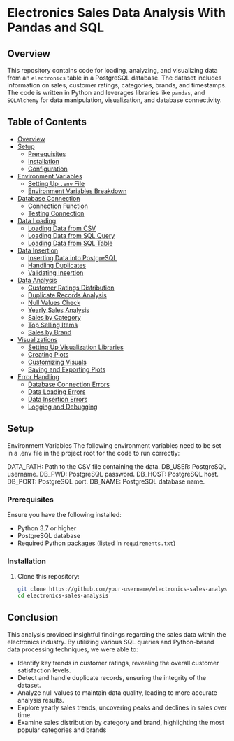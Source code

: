 # Electronics Sales Data Analysis With Pandas and SQL

## Overview

This repository contains code for loading, analyzing, and visualizing data from an `electronics` table in a PostgreSQL database. The dataset includes information on sales, customer ratings, categories, brands, and timestamps. The code is written in Python and leverages libraries like `pandas`,  and `SQLAlchemy` for data manipulation, visualization, and database connectivity.

## Table of Contents

- [Overview](#overview)
- [Setup](#setup)
  - [Prerequisites](#prerequisites)
  - [Installation](#installation)
  - [Configuration](#configuration)
- [Environment Variables](#environment-variables)
  - [Setting Up `.env` File](#setting-up-env-file)
  - [Environment Variables Breakdown](#environment-variables-breakdown)
- [Database Connection](#database-connection)
  - [Connection Function](#connection-function)
  - [Testing Connection](#testing-connection)
- [Data Loading](#data-loading)
  - [Loading Data from CSV](#loading-data-from-csv)
  - [Loading Data from SQL Query](#loading-data-from-sql-query)
  - [Loading Data from SQL Table](#loading-data-from-sql-table)
- [Data Insertion](#data-insertion)
  - [Inserting Data into PostgreSQL](#inserting-data-into-postgresql)
  - [Handling Duplicates](#handling-duplicates)
  - [Validating Insertion](#validating-insertion)
- [Data Analysis](#data-analysis)
  - [Customer Ratings Distribution](#customer-ratings-distribution)
  - [Duplicate Records Analysis](#duplicate-records-analysis)
  - [Null Values Check](#null-values-check)
  - [Yearly Sales Analysis](#yearly-sales-analysis)
  - [Sales by Category](#sales-by-category)
  - [Top Selling Items](#top-selling-items)
  - [Sales by Brand](#sales-by-brand)
- [Visualizations](#visualizations)
  - [Setting Up Visualization Libraries](#setting-up-visualization-libraries)
  - [Creating Plots](#creating-plots)
  - [Customizing Visuals](#customizing-visuals)
  - [Saving and Exporting Plots](#saving-and-exporting-plots)
- [Error Handling](#error-handling)
  - [Database Connection Errors](#database-connection-errors)
  - [Data Loading Errors](#data-loading-errors)
  - [Data Insertion Errors](#data-insertion-errors)
  - [Logging and Debugging](#logging-and-debugging)


## Setup
Environment Variables
The following environment variables need to be set in a .env file in the project root for the code to run correctly:

DATA_PATH: Path to the CSV file containing the data.
DB_USER: PostgreSQL username.
DB_PWD: PostgreSQL password.
DB_HOST: PostgreSQL host.
DB_PORT: PostgreSQL port.
DB_NAME: PostgreSQL database name.

### Prerequisites

Ensure you have the following installed:

- Python 3.7 or higher
- PostgreSQL database
- Required Python packages (listed in `requirements.txt`)

### Installation

1. Clone this repository:

   ```bash
   git clone https://github.com/your-username/electronics-sales-analysis.git
   cd electronics-sales-analysis

## Conclusion

This analysis provided insightful findings regarding the sales data within the electronics industry. By utilizing various SQL queries and Python-based data processing techniques, we were able to:

- Identify key trends in customer ratings, revealing the overall customer satisfaction levels.
- Detect and handle duplicate records, ensuring the integrity of the dataset.
- Analyze null values to maintain data quality, leading to more accurate analysis results.
- Explore yearly sales trends, uncovering peaks and declines in sales over time.
- Examine sales distribution by category and brand, highlighting the most popular categories and brands

